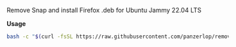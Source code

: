 Remove Snap and install Firefox .deb for Ubuntu Jammy 22.04 LTS

**Usage**

```bash
bash -c "$(curl -fsSL https://raw.githubusercontent.com/panzerlop/remove-snap/main/remove-snap-install-firefox-deb-22.04.sh)"
```
